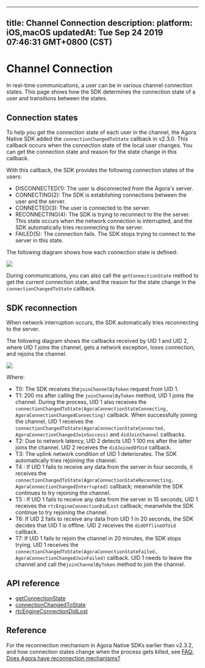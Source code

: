 
---
title: Channel Connection
description: 
platform: iOS,macOS
updatedAt: Tue Sep 24 2019 07:46:31 GMT+0800 (CST)
---
# Channel Connection
In real-time communications, a user can be in various channel connection states. This page shows how the SDK determines the connection state of a user and transitions between the states.

## Connection states

To help you get the connection state of each user in the channel, the Agora Native SDK added the `connectionChangedToState` callback in v2.3.0. This callback occurs when the connection state of the local user changes. You can get the connection state and reason for the state change in this callback.

With this callback, the SDK provides the following connection states of the users:

- DISCONNECTED(1): The user is disconnected from the Agora's server.
- CONNECTING(2): The SDK is establishing connections between the user and the server.
- CONNECTED(3): The user is connected to the server.
- RECONNECTING(4): The SDK is trying to reconnect to the the server. This state occurs when the network connection is interrupted, and the SDK automatically tries reconnecting to the server.
- FAILED(5): The connection fails. The SDK stops trying to connect to the server in this state.

The following diagram shows how each connection state is defined:

![](https://web-cdn.agora.io/docs-files/1569306273340)

During communications, you can also call the `getConnectionState` method to get the current connection state, and the reason for the state change in the `connectionChangedToState` callback.

## SDK reconnection

When network interruption occurs, the SDK automatically tries reconnecting to the server.

The following diagram shows the callbacks received by UID 1 and UID 2, where UID 1 joins the channel, gets a network exception, loses connection, and rejoins the channel.

![](https://web-cdn.agora.io/docs-files/1569306559250)

Where:

- T0: The SDK receives the`joinChannelByToken` request from UID 1.
- T1: 200 ms after calling the `joinChannelByToken` method, UID 1 joins the channel. During the process, UID 1 also receives the `connectionChangedToState(AgoraConnectionStateConnecting, AgoraConnectionChangedConnecting)` callback. When successfully joining the channel, UID 1 receives the `connectionChangedToState(AgoraConnectionStateConnected, AgoraConnectionChangedJoinSuccess)` and `didJoinChannel` callbacks.
- T2: Due to network latency, UID 2 detects UID 1 100 ms after the latter joins the channel. UID 2 receives the `didJoinedOfUid` callback.
- T3: The uplink network condition of UID 1 deteriorates. The SDK automatically tries rejoining the channel.
- T4 : If UID 1 fails to receive any data from the server in four seconds, it receives the `connectionChangedToState(AgoraConnectionStateReconnecting, AgoraConnectionChangedInterrupted)` callback; meanwhile the SDK continues to try rejoining the channel.
- T5 : If UID 1 fails to receive any data from the server in 15 seconds, UID 1 receives the `rtcEngineConnectionDidLost` callback; meanwhile the SDK continue to try rejoining the channel.
- T6: If UID 2 fails to receive any data from UID 1 in 20 seconds, the SDK decides that UID 1 is offline. UID 2 receives the `didOfflineOfUid` callback.
- T7: If UID 1 fails to rejoin the channel in 20 minutes, the SDK stops trying. UID 1 receives the `connectionChangedToState(AgoraConnectionStateFailed, AgoraConnectionChangedJoinFailed)` callback. UID 1 needs to leave the channel and call the`joinChannelByToken` method to join the channel.


## API reference

- [getConnectionState](https://docs.agora.io/en/Interactive%20Broadcast/API%20Reference/oc/Classes/AgoraRtcEngineKit.html#//api/name/getConnectionState)
- [connectionChangedToState](https://docs.agora.io/en/Interactive%20Broadcast/API%20Reference/oc/Protocols/AgoraRtcEngineDelegate.html#//api/name/rtcEngine:connectionChangedToState:reason:)
- [rtcEngineConnectionDidLost](https://docs.agora.io/en/Interactive%20Broadcast/API%20Reference/oc/Protocols/AgoraRtcEngineDelegate.html#//api/name/rtcEngineConnectionDidLost:)

## Reference

For the reconnection mechanism in Agora Native SDKs earlier than v2.3.2, and how connection states change when the process gets killed, see [FAQ: Does Agora have reconnection mechanisms?](https://docs.agora.io/en/Interactive%20Broadcast/(https://docs.agora.io/en/faq/sdk_behavior))
